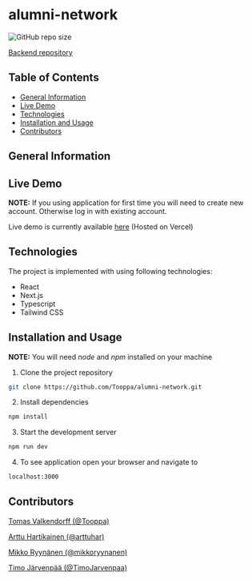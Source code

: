 # alumni-network

![GitHub repo size](https://img.shields.io/github/repo-size/Tooppa/alumni-network)

[Backend repository](https://github.com/fi-dotnet-alumni/AlumniNetworkAPI)

## Table of Contents

- [General Information](#general-information)
- [Live Demo](#live-demo)
- [Technologies](#technologies)
- [Installation and Usage](#installation-and-usage)
- [Contributors](#contributors)

## General Information

## Live Demo

**NOTE:** If you using application for first time you will need to create new account. Otherwise log in with existing account.

Live demo is currently available [here](alumni-network.vercel.app) (Hosted on Vercel)

## Technologies

The project is implemented with using following technologies:

- React
- Next.js
- Typescript
- Tailwind CSS

## Installation and Usage

**NOTE:** You will need _node_ and _npm_ installed on your machine

1. Clone the project repository

```sh
git clone https://github.com/Tooppa/alumni-network.git
```

2. Install dependencies

```sh
npm install
```

3. Start the development server

```sh
npm run dev
```

4. To see application open your browser and navigate to

```sh
localhost:3000
```

## Contributors

[Tomas Valkendorff (@Tooppa)](https://github.com/Tooppa)

[Arttu Hartikainen (@arttuhar)](https://github.com/arttuhar)

[Mikko Ryynänen (@mikkoryynanen)](https://github.com/mikkoryynanen)

[Timo Järvenpää (@TimoJarvenpaa)](https://github.com/TimoJarvenpaa)
